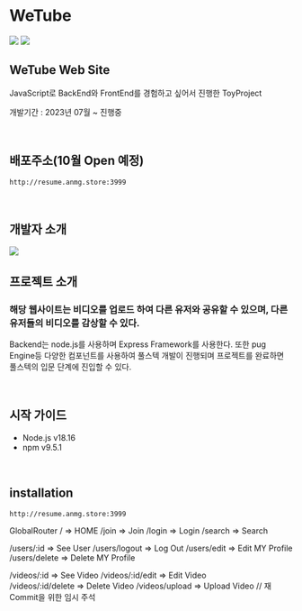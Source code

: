 # WeTube 

<img src="http://resume.anmg.store/clickonce/file/wetube/wetubeLogo.png">
<img src="https://hits.seeyoufarm.com/api/count/incr/badge.svg?url=https://github.com/Munggill/hit-counter"/>

<br>

## WeTube Web Site
JavaScript로 BackEnd와 FrontEnd를 경험하고 싶어서 진행한 ToyProject 


개발기간 : 2023년 07월 ~ 진행중

<br>

## 배포주소(10월 Open 예정)

```
http://resume.anmg.store:3999
```

<br>

## 개발자 소개

<img src="http://resume.anmg.store/clickonce/file/wetube/intro1.png">

<br>

## 프로젝트 소개


### 해당 웹사이트는 비디오를 업로드 하여 다른 유저와 공유할 수 있으며, 다른 유저들의 비디오를 감상할 수 있다.
Backend는 node.js를 사용하며 Express Framework를 사용한다.
또한 pug Engine등 다양한 컴포넌트를 사용하여 풀스텍 개발이 진행되며 프로젝트를 완료하면 풀스텍의 입문 단계에 진입할 수 있다.

<br>

## 시작 가이드
* Node.js v18.16
* npm v9.5.1

<br>

## installation

```
http://resume.anmg.store:3999
```



GlobalRouter
/ => HOME
/join => Join
/login => Login
/search => Search

/users/:id => See User
/users/logout => Log Out
/users/edit => Edit MY Profile
/users/delete => Delete MY Profile

/videos/:id => See Video
/videos/:id/edit => Edit Video  
/videos/:id/delete => Delete Video
/videos/upload => Upload Video
// 재 Commit을 위한 임시 주석
